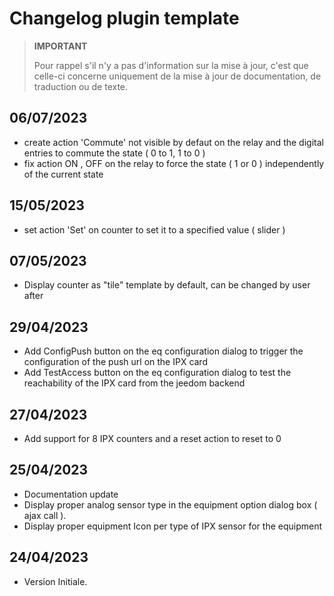 # Changelog plugin template

>**IMPORTANT**
>
>Pour rappel s'il n'y a pas d'information sur la mise à jour, c'est que celle-ci concerne uniquement de la mise à jour de documentation, de traduction ou de texte.

## 06/07/2023

- create action 'Commute' not visible by defaut on the relay and the digital entries to commute the state  ( 0 to 1, 1 to 0 )
- fix action ON , OFF on the relay to force the state ( 1 or 0 ) independently of the current state

## 15/05/2023

- set action 'Set' on counter to set it to a specified value ( slider ) 

## 07/05/2023

- Display counter as "tile" template by default, can be changed by user after

## 29/04/2023

- Add ConfigPush button on the eq configuration dialog to trigger the configuration of the push url on the IPX card
- Add TestAccess button on the eq configuration dialog to test the reachability of the IPX card from the jeedom backend

## 27/04/2023

- Add support for 8 IPX counters and a reset action to reset to 0

## 25/04/2023

- Documentation update
- Display proper analog sensor type in the equipment option dialog box ( ajax call ).
- Display proper equipment Icon per type of IPX sensor for the equipment

## 24/04/2023

- Version Initiale.

